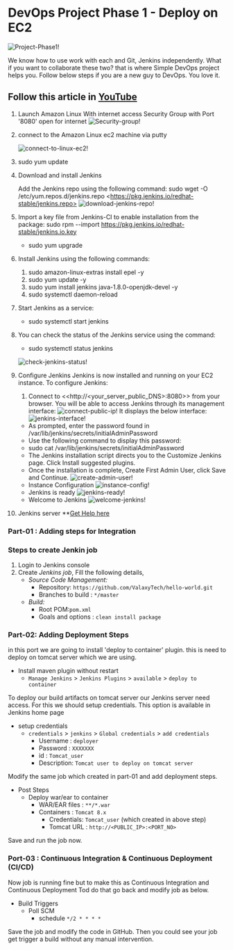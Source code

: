 # DevOps Project Phase 1 - Deploy on EC2

  ![Project-Phase1!](Images/Phase1/project-phase-1.jpg)

We know how to use work with each and Git, Jenkins independently. What if you want to collaborate these two? that is where Simple DevOps project helps you. Follow below steps if you are a new guy to DevOps. You love it.

## Follow this article in **[YouTube](https://www.youtube.com/watch?v=Z9G5stlXoyg)**

1. Launch Amazon Linux
  With internet access
  Security Group with Port '8080' open for internet
![Security-group!](Images/Phase1/jenkins-server-security-group.jpg)

2. connect to the Amazon Linux ec2 machine via putty

    ![connect-to-linux-ec2!](Images/Phase1/connect-to-linux-ec2-machine.jpg)

3. sudo yum update

4. Download and install Jenkins

    Add the Jenkins repo using the following command:
    sudo wget -O /etc/yum.repos.d/jenkins.repo \<https://pkg.jenkins.io/redhat-stable/jenkins.repo>
![download-jenkins-repo!](Images/Phase1/download-jenkins-repo.jpg)

5. Import a key file from Jenkins-CI to enable installation from the package:
    sudo rpm --import <https://pkg.jenkins.io/redhat-stable/jenkins.io.key>
    - sudo yum upgrade
6. Install Jenkins using the following commands:
    1. sudo amazon-linux-extras install epel -y
    2. sudo yum update -y
    3. sudo yum install jenkins java-1.8.0-openjdk-devel -y
    4. sudo systemctl daemon-reload
7. Start Jenkins as a service:
      - sudo systemctl start jenkins
8. You can check the status of the Jenkins service using the command:
      - sudo systemctl status jenkins

    ![check-jenkins-status!](Images/Phase1/check-jenkins-status.jpg)
9. Configure Jenkins
    Jenkins is now installed and running on your EC2 instance. To configure Jenkins:
    1. Connect to <<http://<your_server_public_DNS>:8080>> from your browser. You will be able to access Jenkins through its management interface:
    ![connect-public-ip!](Images/Phase1/connect-public-ip+port-8080.jpg)
      It displays the below interface:
      ![jenkins-interface!](Images/Phase1/jenkins-interface.jpg)
      - As prompted, enter the password found in /var/lib/jenkins/secrets/initialAdminPassword
      - Use the following command to display this password:
      - sudo cat /var/lib/jenkins/secrets/initialAdminPassword
      - The Jenkins installation script directs you to the Customize Jenkins page. Click Install suggested plugins.
      - Once the installation is complete, Create First Admin User, click Save and Continue.
      ![create-admin-user!](Images/Phase1/create-admin-user.jpg)
      - Instance Configuration
      ![instance-config!](Images/Phase1/instance-config.jpg)
      - Jenkins is ready
      ![jenkins-ready!](Images/Phase1/jenkins-ready.jpg)
      - Welcome to Jenkins
      ![welcome-jenkins!](Images/Phase1/welcome-jenkins.jpg)

10. Jenkins server **[Get Help here](https://www.youtube.com/watch?v=M32O4Yv0ANc)

### Part-01 : Adding steps for Integration

### Steps to create Jenkin job

1. Login to Jenkins console
1. Create *Jenkins job*, Fill the following details,
   - *Source Code Management:*
      - Repository: `https://github.com/ValaxyTech/hello-world.git`
      - Branches to build : `*/master`  
   - *Build:*
     - Root POM:`pom.xml`
     - Goals and options : `clean install package`

### Part-02: Adding Deployment Steps

in this port we are going to install 'deploy to container' plugin. this is need to deploy on tomcat server which we are using.

- Install maven plugin without restart  
  - `Manage Jenkins` > `Jenkins Plugins` > `available` > `deploy to container`

To deploy our build artifacts on tomcat server our Jenkins server need access. For this we should setup credentials. This option is available in Jenkins home page

- setup credentials
  - `credentials` > `jenkins` > `Global credentials` > `add credentials`
    - Username : `deployer`
    - Password : `XXXXXXX`
    - id      :  `Tomcat_user`
    - Description: `Tomcat user to deploy on tomcat server`

Modify the same job which created in part-01 and add deployment steps.

- Post Steps
  - Deploy war/ear to container
    - WAR/EAR files : `**/*.war`
    - Containers : `Tomcat 8.x`
      - Credentials: `Tomcat_user` (which created in above step)
      - Tomcat URL : `http://<PUBLIC_IP>:<PORT_NO>`

Save and run the job now.

### Port-03 : Continuous Integration & Continuous Deployment (CI/CD)

Now job is running fine but to make this as Continuous Integration and Continuous Deployment Tod do that go back and modify job as below.

- Build Triggers
  - Poll SCM
    - schedule `*/2 * * * *`

Save the job and modify the code in GitHub. Then you could see your job get trigger a build without any manual intervention.
